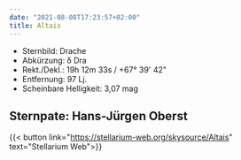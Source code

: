 ```yaml
---
date: "2021-08-08T17:23:57+02:00"
title: Altais
---
```


- Sternbild: Drache
- Abkürzung: δ Dra
- Rekt./Dekl.: 19h 12m 33s / +67° 39' 42"
- Entfernung: 97 Lj.
- Scheinbare Helligkeit: 3,07 mag

## Sternpate: Hans-Jürgen Oberst

{{< button link="https://stellarium-web.org/skysource/Altais" text="Stellarium Web">}}